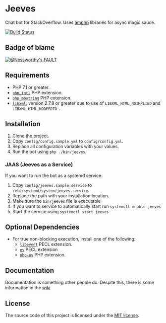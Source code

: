 Jeeves
======

Chat bot for StackOverflow. Uses [amphp](https://github.com/amphp) libraries for async magic sauce.

[![Build Status](https://travis-ci.org/Room-11/Jeeves.svg?branch=master)](https://travis-ci.org/Room-11/Jeeves)

## Badge of blame

[![@Nessworthy's FAULT](https://img.shields.io/badge/@Nessworthy's-FAULT-red.svg)](https://github.com/Room-11/Jeeves/commit/a2b8688188e58374e265a39b44d4e497dc2b4ad8#diff-7f476f2b696b2045a26f467d3040ed64L259)

## Requirements

* PHP 7.1 or greater.
* [`php_intl`](https://secure.php.net/manual/en/book.intl.php) PHP extension.
* [`php_mbstring`](https://secure.php.net/manual/en/book.mbstring.php) PHP extension.
* [`libxml`](https://secure.php.net/manual/en/book.libxml.php), version 2.7.8 or greater due to use of `LIBXML_HTML_NOIMPLIED` and `LIBXML_HTML_NODEFDTD `.

## Installation

1. Clone the project.
1. Copy `config/config.sample.yml` to `config/config.yml`.
1. Replace all configuration variables with your values.
1. Run the bot using `php ./bin/jeeves`.

### JAAS (Jeeves as a Service)

If you want to run the bot as a systemd service:

1. Copy `config/jeeves.sample.service` to `/etc/systemd/system/jeeves.service`.
1. Replace the path with your installation location.
1. Make sure the `bin/jeeves` file is executable
1. If you want to service to automatically start run `systemctl enable jeeves`
1. Start the service using `systemctl start jeeves`

## Optional Dependencies

* For true non-blocking execution, install one of the following:
    * [`libevent`](https://pecl.php.net/package/libevent) PECL extension.
    * [`ev`](https://pecl.php.net/package/ev) PECL extension
    * [`php-uv`](https://github.com/bwoebi/php-uv) PHP extension.

## Documentation

Documentation is something other people do. Despite this, there is some information in the [wiki](https://github.com/Room-11/Jeeves/wiki)

## License

 The source code of this project is licensed under the [MIT license](https://opensource.org/licenses/mit-license.php).
